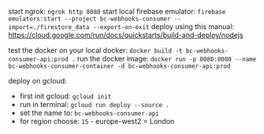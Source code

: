 start ngrok: `ngrok http 8080`
start local firebase emulator: `firebase emulators:start --project bc-webhooks-consumer --import=./firestore_data --export-on-exit`
deploy using this manual: https://cloud.google.com/run/docs/quickstarts/build-and-deploy/nodejs

test the docker on your local docker: `docker build -t bc-webhooks-consumer-api:prod .`
run the docker image: `docker run -p 8080:8080 --name bc-webhooks-consumer-container -d bc-webhooks-consumer-api:prod`

deploy on gcloud:

- first init gcloud: `gcloud init`
- run in terminal: `gcloud run deploy --source .`
- set the name to: `bc-webhooks-consumer-api`
- for region choose: `15` - europe-west2 = London
